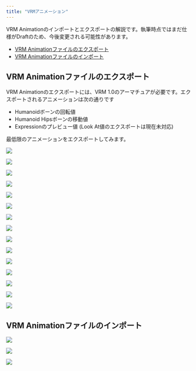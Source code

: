 ```yaml
---
title: "VRMアニメーション"
---
```


VRM Animationのインポートとエクスポートの解説です。執筆時点ではまだ仕様がDraftのため、今後変更される可能性があります。

<!-- TableOfContentsの設定は自動でやりたい -->

- [VRM Animationファイルのエクスポート](#vrm-animationファイルのエクスポート)
- [VRM Animationファイルのインポート](#vrm-animationファイルのインポート)

## VRM Animationファイルのエクスポート

VRM Animationのエクスポートには、VRM 1.0のアーマチュアが必要です。エクスポートされるアニメーションは次の通りです

- Humanoidボーンの回転値
- Humanoid Hipsボーンの移動値
- Expressionのプレビュー値
  (Look At値のエクスポートは現在未対応)

最低限のアニメーションをエクスポートしてみます。

![](1.ja.png)

![](2.ja.png)

![](3.ja.png)

![](4.ja.png)

![](5.ja.png)

![](6.ja.png)

![](7.ja.png)

![](8.ja.png)

![](9.ja.png)

![](10.ja.png)

![](11.ja.png)

![](12.ja.png)

![](13.ja.png)

![](14.ja.png)

![](15.ja.png)

## VRM Animationファイルのインポート

![](16.ja.png)

![](17.ja.png)

![](18.ja.png)
